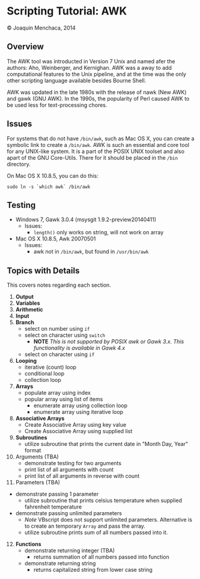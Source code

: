 # Scripting Tutorial: AWK

© Joaquin Menchaca, 2014

## Overview

The AWK tool was introducted in Version 7 Unix and named afer the authors: Aho, Weinberger, and Kernighan.  AWK was a away to add computational features to the Unix pipeline, and at the time was the only other scripting language available besides Bourne Shell.  

AWK was updated in the late 1980s with the release of nawk (New AWK) and gawk (GNU AWK).  In the 1990s, the popularity of Perl caused AWK to be used less for text-processing chores.

## Issues

For systems that do not have ```/bin/awk```, such as Mac OS X, you can create a symbolic link to create a ```/bin/awk```.  AWK is such an essential and core tool for any UNIX-like system.  It is a part of the POSIX 
UNIX toolset and also apart of the GNU Core-Utils.  There for it should be placed in the ```/bin``` directory.  

On Mac OS X 10.8.5, you can do this:

```
sudo ln -s `which awk` /bin/awk
```

## Testing

* Windows 7, Gawk 3.0.4 (msysgit 1.9.2-preview20140411)
  * Issues:
    * ```length()``` only works on string, will not work on array
* Mac OS X 10.8.5, Awk 20070501
  * Issues:
    * awk not in ```/bin/awk```, but found in ```/usr/bin/awk```

## Topics with Details 

This covers notes regarding each section.

1. **Output**
2. **Variables**
3. **Arithmetic**
4. **Input**
5. **Branch**
   * select on number using ```if```
   * select on character using ```switch```
     * **NOTE** *This is not supported by POSIX awk or Gawk 3.x.  This functionality is available in Gawk 4.x*
   * select on character using ```if```
6. **Looping**
   * iterative (count) loop
   * conditional loop
   * collection loop
7. **Arrays**
   * populate array using index
   * popular array using list of items
     * enumerate array using collection loop
     * enumerate array using iterative loop
8. **Associative Arrays**
   * Create Associative Array using key value
   * Create Associative Array using supplied list
9. **Subroutines** 
   * utilize subroutine that prints the current date in "Month Day, Year" format
10. Arguments (TBA)
    * demonstrate testing for two arguments
    * print list of all arguments with count
    * print list of all arguments in reverse with count
11. Parameters (TBA)
   * demonstrate passing 1 parameter
     * utilize subroutine that prints celsius temperature when supplied fahrenheit temperature
   * demonstrate passing unlimited parameters
     * *Note* VBscript does not support unlimited parameters.  Alternative is to create an temporary ```Array``` and pass the array.
     * utilize subroutine prints sum of all numbers passed into it.
12. **Functions**
    * demonstrate returning integer (TBA)
      * returns summation of all numbers passed into function 
    * demonstrate returning string
      * returns capitalized string from lower case string 
